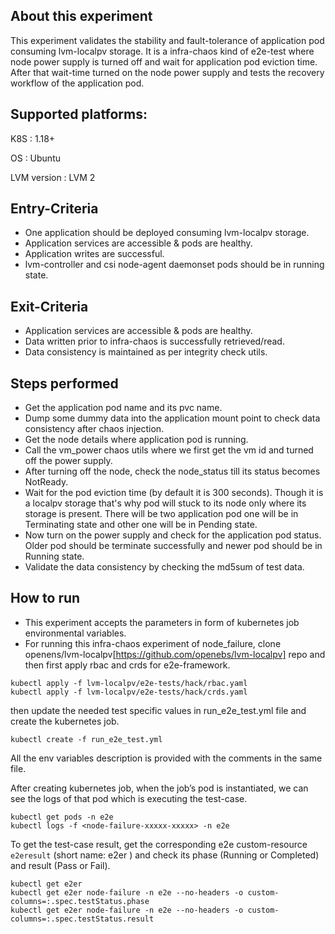 ## About this experiment

This experiment validates the stability and fault-tolerance of application pod consuming lvm-localpv storage. It is a infra-chaos kind of e2e-test where node power supply is turned off and wait for application pod eviction time. After that wait-time turned on the node power supply and tests the recovery workflow of the application pod.

## Supported platforms:

K8S : 1.18+

OS : Ubuntu

LVM version : LVM 2

## Entry-Criteria

- One application should be deployed consuming lvm-localpv storage.
- Application services are accessible & pods are healthy.
- Application writes are successful.
- lvm-controller and csi node-agent daemonset pods should be in running state.

## Exit-Criteria

- Application services are accessible & pods are healthy.
- Data written prior to infra-chaos is successfully retrieved/read.
- Data consistency is maintained as per integrity check utils.

## Steps performed

- Get the application pod name and its pvc name.
- Dump some dummy data into the application mount point to check data consistency after chaos injection.
- Get the node details where application pod is running.
- Call the vm_power chaos utils where we first get the vm id and turned off the power supply.
- After turning off the node, check the node_status till its status becomes NotReady.
- Wait for the pod eviction time (by default it is 300 seconds). Though it is a localpv storage that's why pod will stuck to its node only where its storage is present. There will be two application pod one will be in Terminating state and other one will be in Pending state.
- Now turn on the power supply and check for the application pod status. Older pod should be terminate successfully and newer pod should be in Running state.
- Validate the data consistency by checking the md5sum of test data.

## How to run

- This experiment accepts the parameters in form of kubernetes job environmental variables.
- For running this infra-chaos experiment of node_failure, clone openens/lvm-localpv[https://github.com/openebs/lvm-localpv] repo and then first apply rbac and crds for e2e-framework.
```
kubectl apply -f lvm-localpv/e2e-tests/hack/rbac.yaml
kubectl apply -f lvm-localpv/e2e-tests/hack/crds.yaml
```
then update the needed test specific values in run_e2e_test.yml file and create the kubernetes job.
```
kubectl create -f run_e2e_test.yml
```
All the env variables description is provided with the comments in the same file.

After creating kubernetes job, when the job’s pod is instantiated, we can see the logs of that pod which is executing the test-case.

```
kubectl get pods -n e2e
kubectl logs -f <node-failure-xxxxx-xxxxx> -n e2e
```
To get the test-case result, get the corresponding e2e custom-resource `e2eresult` (short name: e2er ) and check its phase (Running or Completed) and result (Pass or Fail).

```
kubectl get e2er
kubectl get e2er node-failure -n e2e --no-headers -o custom-columns=:.spec.testStatus.phase
kubectl get e2er node-failure -n e2e --no-headers -o custom-columns=:.spec.testStatus.result
```